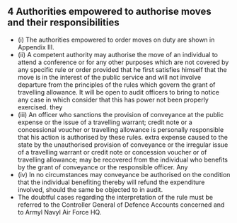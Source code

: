 ## 4 Authorities empowered to authorise moves and their responsibilities

- (i) The authorities empowered to order moves on duty are shown in Appendix III.
- (ii) A competent authority may authorise the move of an individual to attend a conference or for any other purposes which are not covered by any specific rule or order provided that he first satisfies himself that the move is in the interest of the public service and will not involve departure from the principles of the rules which govern the grant of travelling allowance. It will be open to audit officers to bring to notice any case in which consider that this has power not been properly exercised. they
- (iii) An officer who sanctions the provision of conveyance at the public expense or the issue of a travelling warrant; credit note or a concessional voucher or travelling allowance is personally responsible that his action is authorised by these rules. extra expense caused to the state by the unauthorised provision of conveyance or the irregular issue of a travelling warrant or credit note or concession voucher or of travelling allowance; may be recovered from the individual who benefits by the grant of conveyance or the responsible officer. Any
- (iv) In no circumstances may conveyance be authorised on the condition that the individual benefiting thereby will refund the expenditure involved, should the same be objected to in audit.
- The doubtful cases regarding the interpretation of the rule must be referred to the Controller General of Defence Accounts concerned and to Armyl Navyl Air Force HQ.
